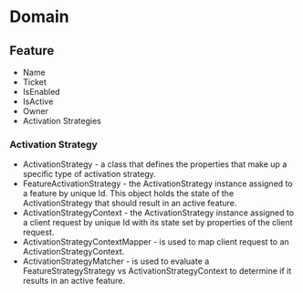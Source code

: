 Domain
======


Feature
-------
- Name
- Ticket
- IsEnabled
- IsActive
- Owner
- Activation Strategies

### Activation Strategy ###

* ActivationStrategy - a class that defines the properties that make up a 
specific type of activation strategy.
* FeatureActivationStrategy - the ActivationStrategy instance assigned to a 
feature by unique Id. This object holds the state of the ActivationStrategy that
should result in an active feature.
* ActivationStrategyContext - the ActivationStrategy instance assigned to a 
client request by unique Id with its state set by properties of the client request.
* ActivationStrategyContextMapper - is used to map client request to an 
ActivationStrategyContext.
* ActivationStrategyMatcher - is used to evaluate a FeatureStrategyStrategy vs 
ActivationStrategyContext to determine if it results in an active feature.